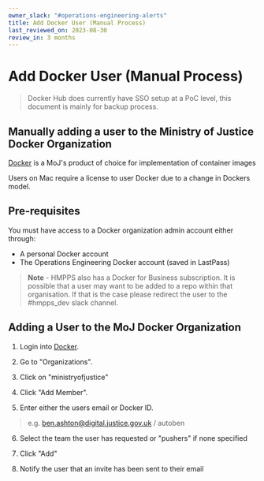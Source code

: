 ```yaml
---
owner_slack: "#operations-engineering-alerts"
title: Add Docker User (Manual Process)
last_reviewed_on: 2023-08-30
review_in: 3 months
---
```


# Add Docker User (Manual Process)

> Docker Hub does currently have SSO setup at a PoC level, this document is mainly for backup process.

## Manually adding a user to the Ministry of Justice Docker Organization

[Docker](https://www.docker.com) is a MoJ's product of choice for implementation of container images

Users on Mac require a license to user Docker due to a change in Dockers model.

## Pre-requisites

You must have access to a Docker organization admin account either through:

- A personal Docker account
- The Operations Engineering Docker account (saved in LastPass)

> **Note** - HMPPS also has a Docker for Business subscription. It is possible that a user may want to be added to a repo within that organisation. If that is the case please redirect the user to the #hmpps_dev slack channel.

## Adding a User to the MoJ Docker Organization

1. Login into [Docker](https://www.docker.com).

2. Go to "Organizations".

3. Click on "ministryofjustice"

4. Click "Add Member".

5. Enter either the users email or Docker ID.

> e.g. <ben.ashton@digital.justice.gov.uk> / autoben

6. Select the team the user has requested or "pushers" if none specified

7. Click "Add"

8. Notify the user that an invite has been sent to their email
